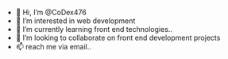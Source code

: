 - 👋 Hi, I’m @CoDex476
- 👀 I’m interested in web development 
- 🌱 I’m currently learning front end technologies..
- 💞️ I’m looking to collaborate on front end development projects
- 📫 reach me via email..

<!---
CoDex476/CoDex476 is a ✨ special ✨ repository because its `README.md` (this file) appears on your GitHub profile.
You can click the Preview link to take a look at your changes.
--->
